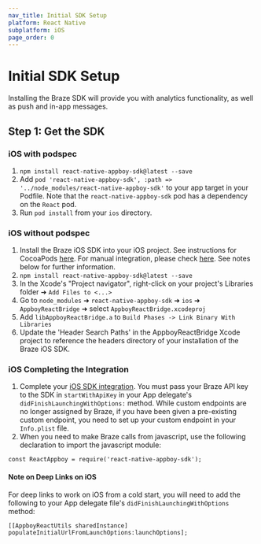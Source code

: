 ```yaml
---
nav_title: Initial SDK Setup
platform: React Native
subplatform: iOS
page_order: 0
---
```

# Initial SDK Setup

Installing the Braze SDK will provide you with analytics functionality, as well as push and in-app messages.

## Step 1: Get the SDK

### iOS with podspec
1. `npm install react-native-appboy-sdk@latest --save`
2. Add `pod 'react-native-appboy-sdk', :path => '../node_modules/react-native-appboy-sdk'` to your app target in your Podfile. Note that the `react-native-appboy-sdk` pod has a dependency on the `React` pod.
3. Run `pod install` from your `ios` directory.

### iOS without podspec

1.  Install the Braze iOS SDK into your iOS project.  See instructions for CocoaPods [here][1]. For manual integration, please check [here][2].  See notes below for further information.
2. `npm install react-native-appboy-sdk@latest --save`
3. In the Xcode's "Project navigator", right-click on your project's Libraries folder ➜ `Add Files to <...>`
4. Go to `node_modules` ➜ `react-native-appboy-sdk` ➜ `ios` ➜ `AppboyReactBridge` ➜ select `AppboyReactBridge.xcodeproj`
5. Add `libAppboyReactBridge.a` to `Build Phases -> Link Binary With Libraries`
6. Update the 'Header Search Paths' in the AppboyReactBridge Xcode project to reference the headers directory of your installation of the Braze iOS SDK.

### iOS Completing the Integration
1.  Complete your [iOS SDK integration][3].  You must pass your Braze API key to the SDK in `startWithApiKey` in your App delegate's `didFinishLaunchingWithOptions:` method. While custom endpoints are no longer assigned by Braze, if you have been given a pre-existing custom endpoint, you need to set up your custom endpoint in your `Info.plist` file.
2.  When you need to make Braze calls from javascript, use the following declaration to import the javascript module:

```
const ReactAppboy = require('react-native-appboy-sdk');
```

#### Note on Deep Links on iOS

For deep links to work on iOS from a cold start, you will need to add the following to your App delegate file's `didFinishLaunchingWithOptions` method:

```
[[AppboyReactUtils sharedInstance] populateInitialUrlFromLaunchOptions:launchOptions];
```

[1]: {{site.baseurl}}/developer_guide/platform_integration_guides/ios/initial_sdk_setup/cocoapods/#cocoapods-integration
[2]: {{site.baseurl}}/developer_guide/platform_integration_guides/ios/advanced_use_cases/manual_sdk_integration/
[3]: {{site.baseurl}}/developer_guide/platform_integration_guides/ios/initial_sdk_setup/
